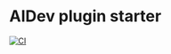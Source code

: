 ﻿# AIDev plugin starter

[![CI](https://github.com/keokukzh/AIDev-plugin-starter/actions/workflows/ci.yml/badge.svg)](https://github.com/keokukzh/AIDev-plugin-starter/actions/workflows/ci.yml)

